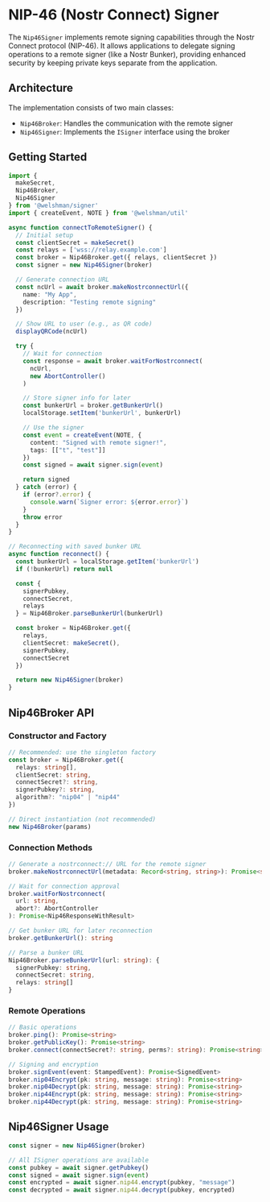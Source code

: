 # NIP-46 (Nostr Connect) Signer

The `Nip46Signer` implements remote signing capabilities through the Nostr Connect protocol (NIP-46). It allows applications to delegate signing operations to a remote signer (like a Nostr Bunker), providing enhanced security by keeping private keys separate from the application.

## Architecture

The implementation consists of two main classes:
- `Nip46Broker`: Handles the communication with the remote signer
- `Nip46Signer`: Implements the `ISigner` interface using the broker

## Getting Started

```typescript
import {
  makeSecret,
  Nip46Broker,
  Nip46Signer
} from '@welshman/signer'
import { createEvent, NOTE } from '@welshman/util'

async function connectToRemoteSigner() {
  // Initial setup
  const clientSecret = makeSecret()
  const relays = ['wss://relay.example.com']
  const broker = Nip46Broker.get({ relays, clientSecret })
  const signer = new Nip46Signer(broker)

  // Generate connection URL
  const ncUrl = await broker.makeNostrconnectUrl({
    name: "My App",
    description: "Testing remote signing"
  })

  // Show URL to user (e.g., as QR code)
  displayQRCode(ncUrl)

  try {
    // Wait for connection
    const response = await broker.waitForNostrconnect(
      ncUrl,
      new AbortController()
    )

    // Store signer info for later
    const bunkerUrl = broker.getBunkerUrl()
    localStorage.setItem('bunkerUrl', bunkerUrl)

    // Use the signer
    const event = createEvent(NOTE, {
      content: "Signed with remote signer!",
      tags: [["t", "test"]]
    })
    const signed = await signer.sign(event)

    return signed
  } catch (error) {
    if (error?.error) {
      console.warn(`Signer error: ${error.error}`)
    }
    throw error
  }
}

// Reconnecting with saved bunker URL
async function reconnect() {
  const bunkerUrl = localStorage.getItem('bunkerUrl')
  if (!bunkerUrl) return null

  const {
    signerPubkey,
    connectSecret,
    relays
  } = Nip46Broker.parseBunkerUrl(bunkerUrl)

  const broker = Nip46Broker.get({
    relays,
    clientSecret: makeSecret(),
    signerPubkey,
    connectSecret
  })

  return new Nip46Signer(broker)
}
```

## Nip46Broker API

### Constructor and Factory

```typescript
// Recommended: use the singleton factory
const broker = Nip46Broker.get({
  relays: string[],
  clientSecret: string,
  connectSecret?: string,
  signerPubkey?: string,
  algorithm?: "nip04" | "nip44"
})

// Direct instantiation (not recommended)
new Nip46Broker(params)
```

### Connection Methods

```typescript
// Generate a nostrconnect:// URL for the remote signer
broker.makeNostrconnectUrl(metadata: Record<string, string>): Promise<string>

// Wait for connection approval
broker.waitForNostrconnect(
  url: string,
  abort?: AbortController
): Promise<Nip46ResponseWithResult>

// Get bunker URL for later reconnection
broker.getBunkerUrl(): string

// Parse a bunker URL
Nip46Broker.parseBunkerUrl(url: string): {
  signerPubkey: string,
  connectSecret: string,
  relays: string[]
}
```

### Remote Operations

```typescript
// Basic operations
broker.ping(): Promise<string>
broker.getPublicKey(): Promise<string>
broker.connect(connectSecret?: string, perms?: string): Promise<string>

// Signing and encryption
broker.signEvent(event: StampedEvent): Promise<SignedEvent>
broker.nip04Encrypt(pk: string, message: string): Promise<string>
broker.nip04Decrypt(pk: string, message: string): Promise<string>
broker.nip44Encrypt(pk: string, message: string): Promise<string>
broker.nip44Decrypt(pk: string, message: string): Promise<string>
```

## Nip46Signer Usage

```typescript
const signer = new Nip46Signer(broker)

// All ISigner operations are available
const pubkey = await signer.getPubkey()
const signed = await signer.sign(event)
const encrypted = await signer.nip44.encrypt(pubkey, "message")
const decrypted = await signer.nip44.decrypt(pubkey, encrypted)
```
